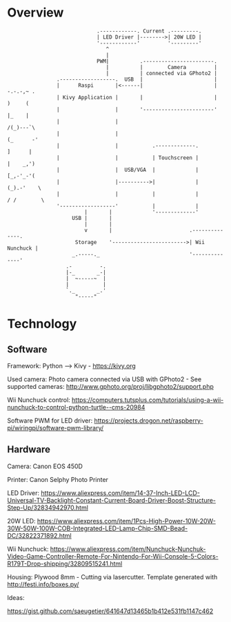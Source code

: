 # Overview


                                 .------------. Current .---------.
                                 | LED Driver |-------->| 20W LED |
                                 '------------'         '---------'
                                    ^
                                    |
                                 PWM|          .-----------------------.
                                    |          |        Camera         |
                                    |          | connected via GPhoto2 |
                    .------------------.  USB  |                       |
                    |      Raspi       |<------|                       |          -.-.-,~ .   
                    | Kivy Application |       |                       |          )     (     
                    |                  |       '-----------------------'          |_    |     
                    |                  |                                          /(_)---`\   
                    |                  |                                         (_      -'   
                    |                  |           .-------------.                ]      |    
                    |                  |           | Touchscreen |                |    _,')   
                    |                  |  USB/VGA  |             |                [_,-'_-'(   
                    |                  |---------->|             |               (_).-'    \  
                    |                  |           |             |               / /        \ 
                    '------------------'           |             |
                             |       |             '-------------'
                         USB |       |
                             |       |
                             v       |                         .--------------.
                          Storage    '------------------------>| Wii Nunchuck |
                         _.-----._                             '--------------'
                       .-         -.
                       |-_       _-|
                       |  ~-----~  |
                       |           |
                       `._       _.'
                          "-----"   
                          
# Technology
## Software
Framework: Python --> Kivy - https://kivy.org

Used camera: Photo camera connected via USB with GPhoto2 - See supported cameras: http://www.gphoto.org/proj/libgphoto2/support.php

Wii Nunchuck control: https://computers.tutsplus.com/tutorials/using-a-wii-nunchuck-to-control-python-turtle--cms-20984

Software PWM for LED driver: https://projects.drogon.net/raspberry-pi/wiringpi/software-pwm-library/

## Hardware
Camera: Canon EOS 450D

Printer: Canon Selphy Photo Printer

LED Driver: https://www.aliexpress.com/item/14-37-Inch-LED-LCD-Universal-TV-Backlight-Constant-Current-Board-Driver-Boost-Structure-Step-Up/32834942970.html

20W LED: https://www.aliexpress.com/item/1Pcs-High-Power-10W-20W-30W-50W-100W-COB-Integrated-LED-Lamp-Chip-SMD-Bead-DC/32822371892.html

Wii Nunchuck: https://www.aliexpress.com/item/Nunchuck-Nunchuk-Video-Game-Controller-Remote-For-Nintendo-For-Wii-Console-5-Colors-R179T-Drop-shipping/32809515241.html

Housing: Plywood 8mm - Cutting via lasercutter. Template generated with http://festi.info/boxes.py/



Ideas:

https://gist.github.com/saeugetier/641647d13465b1b412e531fb1147c462
